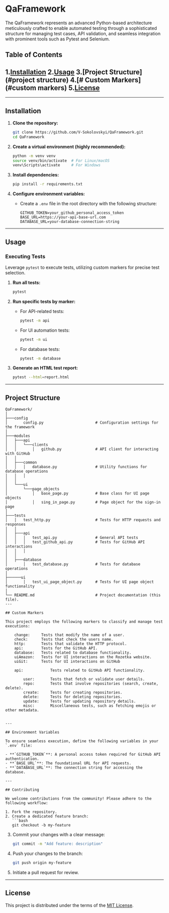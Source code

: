 # QaFramework

The QaFramework represents an advanced Python-based architecture meticulously crafted to enable automated testing through a sophisticated structure for managing test cases, API validation, and seamless integration with prominent tools such as Pytest and Selenium.

## Table of Contents
1.[Installation](#installation)
2.[Usage](#usage)
3.[Project Structure](#project structure)
4.[# Custom Markers](#custom markers)
5.[License](#license)
---




---

## Installation

1. **Clone the repository:**
   ```bash
   git clone https://github.com/V-Sokolovskyi/QaFramework.git
   cd QaFramework
   ```

2. **Create a virtual environment (highly recommended):**
   ```bash
   python -m venv venv
   source venv/bin/activate  # For Linux/macOS
   venv\Scripts\activate     # For Windows
   ```

3. **Install dependencies:**
   ```bash
   pip install -r requirements.txt
   ```

4. **Configure environment variables:**
   - Create a `.env` file in the root directory with the following structure:
     ```
     GITHUB_TOKEN=your_github_personal_access_token
     BASE_URL=https://your-api-base-url.com
     DATABASE_URL=your-database-connection-string
     ```

---

## Usage

### Executing Tests

Leverage `pytest` to execute tests, utilizing custom markers for precise test selection.

1. **Run all tests:**
   ```bash
   pytest
   ```

2. **Run specific tests by marker:**
   - For API-related tests:
     ```bash
     pytest -m api
     ```
   - For UI automation tests:
     ```bash
     pytest -m ui
     ```
   - For database tests:
     ```bash
     pytest -m database
     ```

3. **Generate an HTML test report:**
   ```bash
   pytest --html=report.html
   ```

---

## Project Structure

```
QaFramework/
│               
├───config
│       config.py                       # Configuration settings for the framework
│       
├───modules
│   ├───api
│   │   └───clients
│   │       │   github.py               # API client for interacting with GitHub
│   │               
│   ├───common
│   │   │   database.py                 # Utility functions for database operations
│   │   │   
│   │           
│   └───ui
│       └───page_objects
│           │   base_page.py            # Base class for UI page objects
│           │   sing_in_page.py         # Page object for the sign-in page
│                   
├───tests
│   │   test_http.py                    # Tests for HTTP requests and responses
│   │   
│   ├───api
│   │   │   test_api.py                 # General API tests
│   │   │   test_github_api.py          # Tests for GitHub API interactions
│   │   │   
│   │           
│   ├───database
│       │   test_database.py            # Tests for database operations
│             
├──────ui
│       │   test_ui_page_object.py      # Tests for UI page object functionality
│ 
└── README.md                           # Project documentation (this file).         
---

## Custom Markers

This project employs the following markers to classify and manage test executions:

    change:     Tests that modify the name of a user.
    check:      Tests that check the users name.
    http:       Tests that validate the HTTP protocol.
    api:        Tests for the GitHub API.
    database:   Tests related to database functionality.
    uiAmazon:   Tests for UI interactions on the Rozetka website.
    uiGit:      Tests for UI interactions on GitHub 
    
    api:            Tests related to GitHub API functionality.
    
        user:       Tests that fetch or validate user details.
        repo:       Tests that involve repositories (search, create, delete).
        create:     Tests for creating repositories.
        delete:     Tests for deleting repositories.
        update:     Tests for updating repository details.
        misc:       Miscellaneous tests, such as fetching emojis or other metadata.
    

---

## Environment Variables

To ensure seamless execution, define the following variables in your `.env` file:

- **`GITHUB_TOKEN`**: A personal access token required for GitHub API authentication.
- **`BASE_URL`**: The foundational URL for API requests.
- **`DATABASE_URL`**: The connection string for accessing the database.

---

## Contributing

We welcome contributions from the community! Please adhere to the following workflow:

1. Fork the repository.
2. Create a dedicated feature branch:
   ```bash
   git checkout -b my-feature
   ```
3. Commit your changes with a clear message:
   ```bash
   git commit -m "Add feature: description"
   ```
4. Push your changes to the branch:
   ```bash
   git push origin my-feature
   ```
5. Initiate a pull request for review.

---

## License

This project is distributed under the terms of the [MIT License](LICENSE).

